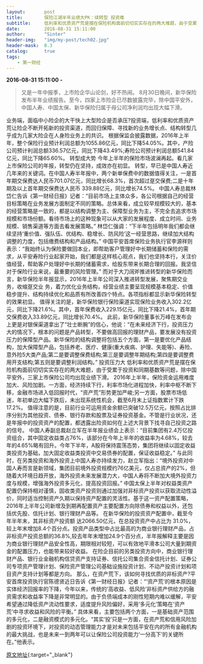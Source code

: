 ```yaml
---
layout:       post
title:        保险江湖半年业绩大PK：续转型 投资难
subtitle:     低利率和优质资产荒是摆在保险机构面前切切实实存在的两大难题，由于受累于投资和同期基数等问题，除中国平安外，三家上市保险公司均出现业绩下滑。
date:         2016-08-31 15:11:00
author:       "Sinter"
header-img:   "img/my-post/tech02.jpg"
header-mask:  0.3
catalog:      true
tags:
    - 第一财经
---
```


**2016-08-31 15:11:00**  **-**

> 又是一年中报季，上市险企华山论剑，好不热闹。
8月30日晚间，新华保险发布半年业绩报告。至今，四家上市险企已尽数披露完毕，除中国平安外，中国人寿、中国太保、新华保险归属于母公司净利润均出现大幅下滑。

业务端，面临中小险企的大干快上大型险企是否承压?投资端，低利率和优质资产荒让险企不断开拓新的投资渠道，而回归保障、寻找新的业务增长点、结构转型几乎成为几家大险企在人身险业务上的共识。
根据保监会披露数据，2016年上半年，整个保险行业预计利润总额为1055.86亿元，同比下降54.05%。其中，产险公司预计利润总额336.57亿元，同比下降43.49%;寿险公司预计利润总额541.84亿元，同比下降65.60%。
转型成大势
今年上半年的保险市场波澜再起。看几家上市保险公司的年报，转型仍在坚持，成效亦在初显。
转型，早已是中国人寿近几年来的关键词。在中国人寿半年报中，两个新单保费中的数据值得关注，一是首年期交保费达人民币701.07亿元，同比增长68.3%，首次超过趸交保费;二是十年期及以上首年期交保费达人民币 339.88亿元，同比增长74.5%。
中国人寿总裁林岱仁告诉《第一财经日报》记者：“目前市场上主体众多，各公司根据自己的经营目标策略在业务发展方面制定不同的策略。总体来看，成立较早规模较大的，基本的经营策略是一致的，都是以结构调整为主、保障型业务为主，不完全去追求市场规模和市场份额。看待市场上的这种现象可以从大家的发展程度、成立时间、业务规模、销售渠道等方面去看发展策略。”
林岱仁强调：“下半年包括明年我们都会继续坚持‘重价值、强队伍、优结构、稳增长、防风险’这一经营思路，继续加大结构调整的力度，包括缴费结构和产品结构。”
中国平安首席保险业务执行官李源祥则表示：“我始终认为保险要做回本业，即帮助客户管理好中长期储蓄和保险的需求，从平安寿险行业起家开始，我们都是这样核心观点，我们也坚持本行，关注价值经营，帮助客户处理好中长期的储蓄需求，给股东带来长期合理的回报。我坚信对于保险行业来说，最重要的风险管理。”
而对于大刀阔斧推进转型的新华保险而言，新华保险半年报显示，2016年上半年公司深入推进转型发展，聚焦期交业务，收缩趸交业 务，着力优化业务结构，经营业绩主要呈现规模基本稳定、价值稳步提升、结构持续优化和品质有所改善四个特点。各项指标都显示新华保险转型的效果初显。
值得关注的是，新华保险银行保险渠道实现保险业务收入302.2亿元，同比下降21.6%。其中，首年保费收入229.15亿元，同比下降21.4%，首年期交保费收入33.89亿元，同比增长70.4%。
此前，新华保险董事长万峰在发布会上更是对银保渠道拿出了“壮士断腕”的信心，他说：“在未来经济下行，投资压力大的情况下，根本的问题是产品转型，不要做高回报的理财产品，要发展没有投资压力的保障型产品。新华保险的结构调整将包括五个方面，第一是要优化产品结构，加大保障型产品，包括养老、医疗、健康(重大疾病、护理、失能等)、寿险、意外险5大类产品;第二是要调整保费结构;第三是要调整年期结构;第四是要调整费用开支结构;第五则是要调整利润结构。”
投资压力大
低利率和优质资产荒是摆在保险机构面前切切实实存在的两大难题，由于受累于投资和同期基数等问题，除中国平安外，三家上市保险公司均出现业绩下滑。
2016年上半年，保险资金运用难度加大、风险加剧。一方面，经济持续下行，利率市场化进程加快，利率中枢不断下移，金融市场进入低回报时代，“资产荒”形势更加严峻;另一方面，股票市场低迷，年初单边大幅下跌后，未出现系统性机会，截至6月末上证指数累计下跌 17.2%。
值得注意的是，目前行业可运用资金余额已突破12.5万亿元，按照占比排序分别为其他投资、债券、银行存款和股票及证券投资基金。不管是行业状况，还是年报中的投资资产的配置，都透露出险资如何在上述大背景下找寻自己投资之路的信号。
中国人寿副总裁赵立军在半年报业绩会上表示：“目前集团有2.4万亿投资组合，其中固定收益类占76%，该部分在今年上半年的收益率为4.68%，较去年的4.65%略有回升。今年下半年，A股将保持震荡态势，集团将继续以固定收益类投资为基础，加大固定收益类投资中交易债券的配置，保证收益稳定。”
与此同时，在另类投资和海外投资上中国人寿亦持续发力，赵立军指出：“境外投资对中国人寿而言是新领域，集团目前境外投资规模约76亿美元，仅占总资产的2%，但随着大环境日趋开放，海外投资未来发展潜力大，中国人寿将不断加大境外投资力度与规模，增强海外投资多元化，提高投资回报。”
中国太保上半年对权益类资产配置仍保持相对谨慎，固收类资产投资则通过加强对非标资产投资以获取流动性溢价，同时适当控制资产久期以保持资产配置的灵活性。基于这一资产配置策略，2016年上半年公司新增及到期再配置资产主要配置方向除债券和权益以外，还包括优先股、信托计划、银行理财产品等。
在新华保险的投资资产配置中，截至今年半年末，其非标资产投资额 达2066.50亿元，在总投资资产中占比为 31.0%，较上年末增加8.4个百分点。投资产品类型中占比最高的为商业银行理财产品，占非标资产投资总额的36.8%,较去年年末增加24.9个百分点，半年报解释主要是因为商业银行理财产品安全性高，期限相对较短，可以有效地平滑本公司大量到期资金的配置压力，也能带来较好收益。
在险企目前的另类投资方向中，商业银行理财产品、银行业金融机构信贷资产支持证券、信托公司集合资金信托计划、证券公司专项资产管理计划、保险资产管理公司基础设施投资计划、不动产投资计划和项目资产支持计划等都是方向。
那么，在资产荒下，该如何寻找优质的非标资产?平安首席投资执行官陈德贤近日告诉《第一财经日报》记者：“‘资产荒’的根本原因是实体经济回报率的下降，今年以来，传统的‘高收益、低风险’非标资产供给方的融资需求和收益率下降是非常明显的。由于负债端成本的刚性短期内难以缓解，平安希望通过降低资产流动性要求，适度提升风险偏好，采用‘多元化’策略在‘资产荒’中寻求收益和风险的平衡。”
具体来看，主要包括两个方面，一是基础资产范围的多元化，二是融资模式的多元化。“其实‘投’只是一方面，在资产荒和信用风险加剧的投资环境下，对投资的动态管理能力才是对未来包括平安在内的所有金融机构的最大挑战，也是未来一到两年可以让保险公司投资能力‘一分高下’的关键所在。”他表示。


[原文地址](http://www.yicai.com/news/5081105.html){:target="_blank"}


